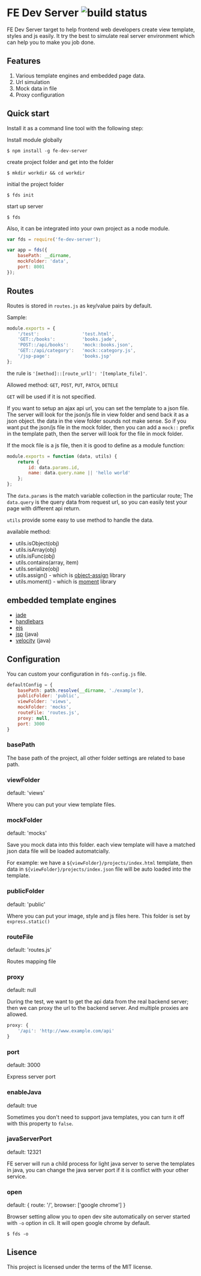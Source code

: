 # FE Dev Server ![build status](https://travis-ci.org/zhex/fe-dev-server.svg)

FE Dev Server target to help frontend web developers create view template, styles and js easily. It try the best to simulate real server environment which can help you to make you job done. 

## Features

1. Various template engines and embedded page data.
2. Url simulation
3. Mock data in file
4. Proxy configuration

## Quick start

Install it as a command line tool with the following step:


Install module globally

```
$ npm install -g fe-dev-server
```

create project folder and get into the folder

```
$ mkdir workdir && cd workdir
```

initial the project folder

```
$ fds init
```

start up server

```
$ fds
```

Also, it can be integrated into your own project as a node module.

```js
var fds = require('fe-dev-server');

var app = fds({
	basePath: __dirname,
	mockFolder: 'data',
	port: 8001	
});
```

## Routes

Routes is stored in `routes.js` as key/value pairs by default.

Sample:

```js
module.exports = {
	'/test':         		'test.html',
	'GET::/books':   		'books.jade',
	'POST::/api/books':  	'mock::books.json',
	'GET::/api/category':  	'mock::category.js',
	'/jsp-page':			'books.jsp'
};
```
the rule is `'[method]::[route_url]': '[template_file]'`.

Allowed method: `GET`, `POST`, `PUT`, `PATCH`, `DETELE`

`GET` will be used if it is not specified.

If you want to setup an ajax api url, you can set the template to a json file. The server will look for the json/js file in view folder and send back it as a json object. the data in the view folder sounds not make sense. So if you want put the json/js file in the mock folder, then you can add a `mock::` prefix in the template path, then the server will look for the file in mock folder.

If the mock file is a js file, then it is good to define as a module function:

```js
module.exports = function (data, utils) {
	return {
		id: data.params.id,
		name: data.query.name || 'hello world'
	};
};
```
The `data.params` is the match variable collection in the particular route; The `data.query` is the query data from request url, so you can easily test your page with different api return.

`utils` provide some easy to use method to handle the data.

available method:

- utils.isObject(obj)
- utils.isArray(obj)
- utils.isFunc(obj)
- utils.contains(array, item)
- utils.serialize(obj)
- utils.assign() - which is [object-assign](https://www.npmjs.com/package/object-assign) library
- utils.moment() - which is [moment](http://momentjs.com/) library

## embedded template engines

- [jade](http://jade-lang.com/)
- [handlebars](http://handlebarsjs.com/)
- [ejs](http://www.embeddedjs.com/)
- [jsp](https://en.wikipedia.org/wiki/JavaServer_Pages) (java)
- [velocity](http://velocity.apache.org/) (java)


## Configuration

You can custom your configuration in `fds-config.js` file.

```js
defaultConfig = {
	basePath: path.resolve(__dirname, './example'),
	publicFolder: 'public',
	viewFolder: 'views',
	mockFolder: 'mocks',
	routeFile: 'routes.js',
	proxy: null,
	port: 3000
}
```

### basePath

The base path of the project, all other folder settings are related to base path.

### viewFolder

default: 'views'

Where you can put your view template files.

### mockFolder

default: 'mocks'

Save you mock data into this folder. each view template will have a matched json data file will be loaded automatcially. 

For example: we have a `${viewFolder}/projects/index.html` template, then data in `${viewFolder}/projects/index.json` file will be auto loaded into the template.

### publicFolder

default: 'public'

Where you can put your image, style and js files here. This folder is set by `express.static()`

### routeFile

default: 'routes.js'

Routes mapping file


### proxy

default: null

During the test, we want to get the api data from the real backend server; then we can proxy the url to the backend server. And multiple proxies are allowed.

```js
proxy: {
	'/api': 'http://www.example.com/api'
}
```

### port

default: 3000

Express server port

### enableJava

default: true

Sometimes you don't need to support java templates, you can turn it off with this property to `false`.

### javaServerPort

default: 12321

FE server will run a child process for light java server to serve the templates in java, you can change the java server port if it is conflict with your other service.

### open

default: { route: '/', browser: ['google chrome'] }

Browser setting allow you to open dev site automatically on server started with `-o` option in cli. It will open google chrome by default. 

```
$ fds -o
```

## Lisence

This project is licensed under the terms of the MIT license.

